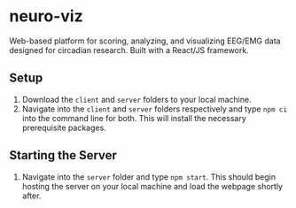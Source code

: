 # neuro-viz
Web-based platform for scoring, analyzing, and visualizing EEG/EMG data designed for circadian research. Built with a React/JS framework.

## Setup
1. Download the `client` and `server` folders to your local machine.
2. Navigate into the `client` and `server` folders respectively and type `npm ci` into the command line for both. This will install the necessary prerequisite packages.

## Starting the Server
1. Navigate into the `server` folder and type `npm start`. This should begin hosting the server on your local machine and load the webpage shortly after.
